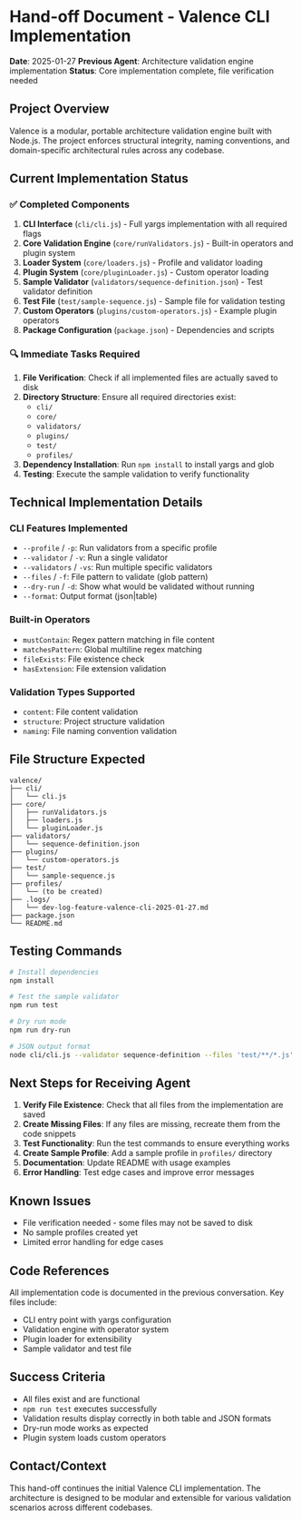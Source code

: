 # Hand-off Document - Valence CLI Implementation
**Date**: 2025-01-27
**Previous Agent**: Architecture validation engine implementation
**Status**: Core implementation complete, file verification needed

## Project Overview
Valence is a modular, portable architecture validation engine built with Node.js. The project enforces structural integrity, naming conventions, and domain-specific architectural rules across any codebase.

## Current Implementation Status

### ✅ Completed Components
1. **CLI Interface** (`cli/cli.js`) - Full yargs implementation with all required flags
2. **Core Validation Engine** (`core/runValidators.js`) - Built-in operators and plugin system
3. **Loader System** (`core/loaders.js`) - Profile and validator loading
4. **Plugin System** (`core/pluginLoader.js`) - Custom operator loading
5. **Sample Validator** (`validators/sequence-definition.json`) - Test validator definition
6. **Test File** (`test/sample-sequence.js`) - Sample file for validation testing
7. **Custom Operators** (`plugins/custom-operators.js`) - Example plugin operators
8. **Package Configuration** (`package.json`) - Dependencies and scripts

### 🔍 Immediate Tasks Required
1. **File Verification**: Check if all implemented files are actually saved to disk
2. **Directory Structure**: Ensure all required directories exist:
   - `cli/`
   - `core/`
   - `validators/`
   - `plugins/`
   - `test/`
   - `profiles/`
3. **Dependency Installation**: Run `npm install` to install yargs and glob
4. **Testing**: Execute the sample validation to verify functionality

## Technical Implementation Details

### CLI Features Implemented
- `--profile` / `-p`: Run validators from a specific profile
- `--validator` / `-v`: Run a single validator
- `--validators` / `-vs`: Run multiple specific validators
- `--files` / `-f`: File pattern to validate (glob pattern)
- `--dry-run` / `-d`: Show what would be validated without running
- `--format`: Output format (json|table)

### Built-in Operators
- `mustContain`: Regex pattern matching in file content
- `matchesPattern`: Global multiline regex matching
- `fileExists`: File existence check
- `hasExtension`: File extension validation

### Validation Types Supported
- `content`: File content validation
- `structure`: Project structure validation
- `naming`: File naming convention validation

## File Structure Expected
```
valence/
├── cli/
│   └── cli.js
├── core/
│   ├── runValidators.js
│   ├── loaders.js
│   └── pluginLoader.js
├── validators/
│   └── sequence-definition.json
├── plugins/
│   └── custom-operators.js
├── test/
│   └── sample-sequence.js
├── profiles/
│   └── (to be created)
├── .logs/
│   └── dev-log-feature-valence-cli-2025-01-27.md
├── package.json
└── README.md
```

## Testing Commands
```bash
# Install dependencies
npm install

# Test the sample validator
npm run test

# Dry run mode
npm run dry-run

# JSON output format
node cli/cli.js --validator sequence-definition --files 'test/**/*.js' --format json
```

## Next Steps for Receiving Agent
1. **Verify File Existence**: Check that all files from the implementation are saved
2. **Create Missing Files**: If any files are missing, recreate them from the code snippets
3. **Test Functionality**: Run the test commands to ensure everything works
4. **Create Sample Profile**: Add a sample profile in `profiles/` directory
5. **Documentation**: Update README with usage examples
6. **Error Handling**: Test edge cases and improve error messages

## Known Issues
- File verification needed - some files may not be saved to disk
- No sample profiles created yet
- Limited error handling for edge cases

## Code References
All implementation code is documented in the previous conversation. Key files include:
- CLI entry point with yargs configuration
- Validation engine with operator system
- Plugin loader for extensibility
- Sample validator and test file

## Success Criteria
- All files exist and are functional
- `npm run test` executes successfully
- Validation results display correctly in both table and JSON formats
- Dry-run mode works as expected
- Plugin system loads custom operators

## Contact/Context
This hand-off continues the initial Valence CLI implementation. The architecture is designed to be modular and extensible for various validation scenarios across different codebases.